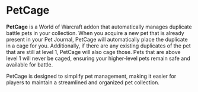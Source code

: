 # PetCage
**PetCage** is a World of Warcraft addon that automatically manages duplicate battle pets in your collection. When you acquire a new pet that is already present in your Pet Journal, PetCage will automatically place the duplicate in a cage for you. Additionally, if there are any existing duplicates of the pet that are still at level 1, PetCage will also cage those. Pets that are above level 1 will never be caged, ensuring your higher-level pets remain safe and available for battle.

PetCage is designed to simplify pet management, making it easier for players to maintain a streamlined and organized pet collection.
